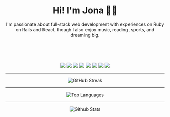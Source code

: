 <h1 align="center">Hi! I'm Jona 🧑‍💻</h1>
<p align="center">I'm passionate about full-stack web development with experiences on Ruby on Rails and React, though I also enjoy music, reading, sports, and dreaming big.
</p>

<br />
<br />
<br />

<p align="center">
  <img src="https://img.shields.io/badge/Ruby_on_Rails-CC0000?style=for-the-badge&logo=ruby-on-rails&logoColor=white" />
  <img src="https://img.shields.io/badge/PHP-777BB4?style=for-the-badge&logo=php&logoColor=white" />
  <img src="https://img.shields.io/badge/JavaScript-F7DF1E?style=for-the-badge&logo=javascript&logoColor=black" />
  <img src="https://img.shields.io/badge/React-20232A?style=for-the-badge&logo=react&logoColor=61DAFB" />
  <img src="https://img.shields.io/badge/Vue.js-35495E?style=for-the-badge&logo=vue.js&logoColor=4FC08D" />
  <img src="https://img.shields.io/badge/PostgreSQL-316192?style=for-the-badge&logo=postgresql&logoColor=white" />
  <img src="https://img.shields.io/badge/Tailwind_CSS-38B2AC?style=for-the-badge&logo=tailwind-css&logoColor=white" />
  <img src="https://img.shields.io/badge/Alpine.js-8BC0D0?style=for-the-badge&logo=alpine.js&logoColor=white" />
</p>

---

<p align="center">
  <img src="https://github-readme-streak-stats.herokuapp.com/?user=Jonattb&theme=dark&hide_border=true" alt="GitHub Streak" />
</p>

---

<p align="center">
  <img src="https://github-readme-stats.vercel.app/api/top-langs/?username=Jonattb&theme=dark&show_icons=true&hide_border=true&layout=compact" alt="Top Languages" />
</p>

---

<p align="center">
    <img src="https://github-readme-stats.vercel.app/api?username=Jonattb&theme=dark&show_icons=true&hide_border=true&count_private=true" alt="Github Stats" />
</p>

